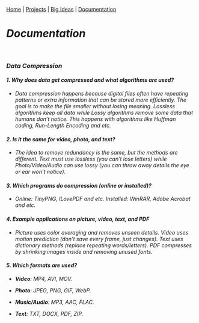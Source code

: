 [Home](https://kaankutluer.github.io/kaankutluer.github.io/) | [Projects](https://kaankutluer.github.io/kaankutluer.github.io/projects.md) | [Big Ideas](https://kaankutluer.github.io/kaankutluer.github.io/big_ideas.md) | [Documentation](https://kaankutluer.github.io/kaankutluer.github.io/documentation.md)


# ***Documentation***

<br>

### ***Data Compression***

#### ***1. Why does data get compressed and what algorithms are used?***

- *Data compression happens because digital files often have repeating patterns or extra information that can be stored more efficiently. The goal is to make the file smaller without losing meaning. Lossless algorithms keep all data while Lossy algorithms remove some data that humans don’t notice. This happens with algorithms like Huffman coding, Run-Length Encoding and etc.*

#### ***2. Is it the same for video, photo, and text?***
- *The idea to remove redundancy is the same, but the methods are different. Text must use lossless (you can’t lose letters) while Photo/Video/Audio can use lossy (you can throw away details the eye or ear won’t notice).*

#### ***3. Which programs do compression (online or installed)?***

- *Online: TinyPNG, ILovePDF and etc. Installed: WinRAR, Adobe Acrobat and etc.*

#### ***4. Example applications on picture, video, text, and PDF***
- *Picture uses color averaging and removes unseen details. Video uses motion prediction (don’t save every frame, just changes). Text uses dictionary methods (replace repeating words/letters). PDF compresses by shrinking images inside and removing unused fonts.*


#### ***5. Which formats are used?***

- ***Video**: MP4, AVI, MOV.*

- ***Photo**: JPEG, PNG, GIF, WebP.*

- ***Music/Audio**: MP3, AAC, FLAC.*

- ***Text**: TXT, DOCX, PDF, ZIP.*
